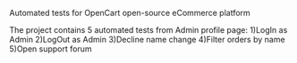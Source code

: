 Automated tests for OpenCart open-source eCommerce platform

The project contains 5 automated tests from Admin profile page:
1)LogIn as Admin
2)LogOut as Admin
3)Decline name change
4)Filter orders by name
5)Open support forum
